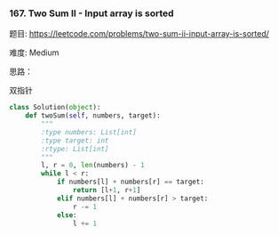 ### 167. Two Sum II - Input array is sorted



题目:
<https://leetcode.com/problems/two-sum-ii-input-array-is-sorted/>


难度:
Medium


思路：


双指针

```python
class Solution(object):
    def twoSum(self, numbers, target):
        """
        :type numbers: List[int]
        :type target: int
        :rtype: List[int]
        """
        l, r = 0, len(numbers) - 1
        while l < r:
            if numbers[l] + numbers[r] == target:
                return [l+1, r+1]
            elif numbers[l] + numbers[r] > target:
                r -= 1
            else:
                l += 1

```
